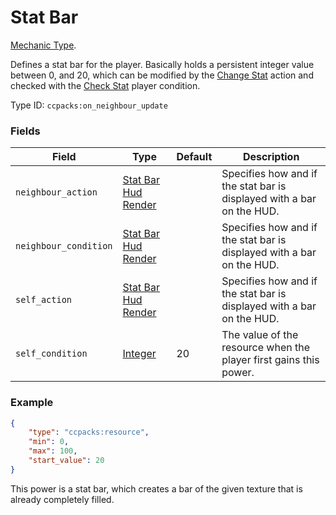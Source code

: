 # Stat Bar

[Mechanic Type](../mechanic_types.md).

Defines a stat bar for the player. Basically holds a persistent integer value between 0, and 20, which can be modified by the [Change Stat](../entity_actions/change_stat.md) action and checked with the [Check Stat](../entity_conditions/check_stat.md) player condition.

Type ID: `ccpacks:on_neighbour_update`

### Fields

Field  | Type | Default | Description
-------|------|---------|-------------
`neighbour_action` | [Stat Bar Hud Render](../data_types/stat_hud_render.md) | | Specifies how and if the stat bar is displayed with a bar on the HUD.
`neighbour_condition` | [Stat Bar Hud Render](../data_types/stat_hud_render.md) | | Specifies how and if the stat bar is displayed with a bar on the HUD.
`self_action` | [Stat Bar Hud Render](../data_types/stat_hud_render.md) | | Specifies how and if the stat bar is displayed with a bar on the HUD.
`self_condition` | [Integer](../data_types/integer.md) | 20 | The value of the resource when the player first gains this power.

### Example
```json
{
    "type": "ccpacks:resource",
	"min": 0,
	"max": 100,
    "start_value": 20
}
```
This power is a stat bar, which creates a bar of the given texture that is already completely filled.
